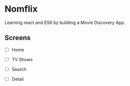# Nomflix

Learning react and ES6 by building a Movie Discovery App.

## Screens

- [ ] Home
- [ ] TV Shows
- [ ] Search
- [ ] Detail

